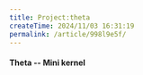 ```yaml
---
title: Project:theta
createTime: 2024/11/03 16:31:19
permalink: /article/998l9e5f/
---
```

#### Theta -- Mini kernel
